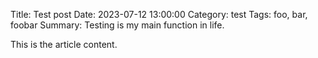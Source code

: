 Title: Test post
Date: 2023-07-12 13:00:00
Category: test
Tags: foo, bar, foobar
Summary: Testing is my main function in life.

This is the article content.
